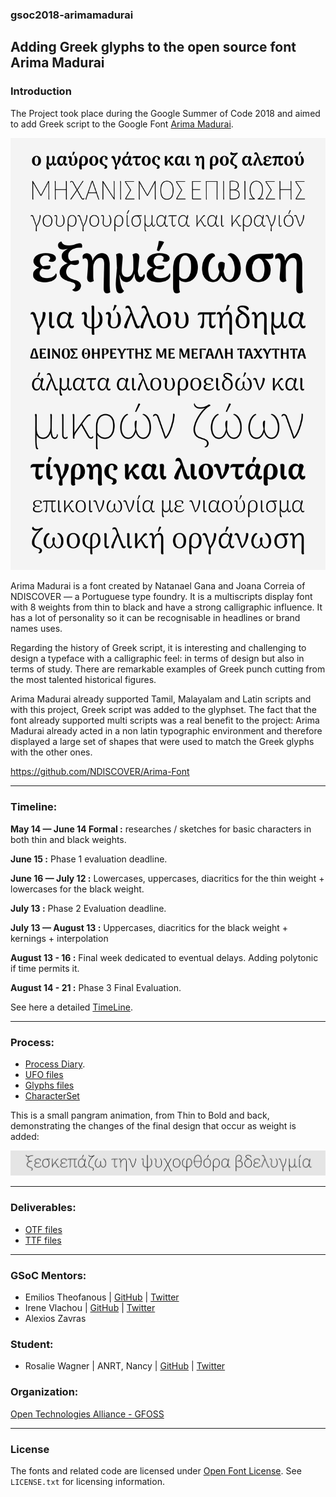 ### gsoc2018-arimamadurai
## Adding Greek glyphs to the open source font Arima Madurai

### Introduction

The Project took place during the Google Summer of Code 2018 and aimed to add Greek script to the Google Font [Arima Madurai](https://github.com/NDISCOVER/Arima-Font).

![Specimen](00_PROCESS/07_SPECIMEN/180809_specimen.jpg)

Arima Madurai is a font created by Natanael Gana and Joana Correia of NDISCOVER — a Portuguese type foundry. It is a multiscripts display font with 8 weights from thin to black and have a strong calligraphic influence. It has a lot of personality so it can be recognisable in headlines or brand names uses.

Regarding the history of Greek script, it is interesting and challenging to design a typeface with a calligraphic feel: in terms of design but also in terms of study. There are remarkable examples of Greek punch cutting from the most talented historical figures.

Arima Madurai already supported Tamil, Malayalam and Latin scripts and with this project, Greek script was added to the glyphset. The fact that the font already supported multi scripts was a real benefit to the project: Arima Madurai already acted in a non latin typographic environment and therefore displayed a large set of shapes that were used to match the Greek glyphs with the other ones.

https://github.com/NDISCOVER/Arima-Font

---

### Timeline:

<b>May 14 — June 14 Formal :</b> researches / sketches for basic characters in both thin and black weights.

<b>June 15 :</b> Phase 1 evaluation deadline.

<b>June 16 — July 12 :</b> Lowercases, uppercases, diacritics for the thin weight + lowercases for the black weight.

<b>July 13 :</b> Phase 2 Evaluation deadline.

<b>July 13 — August 13 :</b> Uppercases, diacritics for the black weight + kernings + interpolation

<b>August 13 - 16 :</b> Final week dedicated to eventual delays. Adding polytonic if time permits it.

<b>August 14 - 21  :</b> Phase 3 Final Evaluation.

See here a detailed [TimeLine](https://github.com/eellak/gsoc2018-arimamadurai/blob/master/TIMELINE.md).

---
### Process:

* [Process Diary](https://github.com/eellak/gsoc2018-arimamadurai/blob/master/00_PROCESS/00_JOURNAL.md).
* [UFO files](https://github.com/eellak/gsoc2018-arimamadurai/tree/master/00_PROCESS/02_UFO)
* [Glyphs files](https://github.com/eellak/gsoc2018-arimamadurai/tree/master/00_PROCESS/01_GLYPHS)
* [CharacterSet]()

This is a small pangram animation, from Thin to Bold and back, demonstrating the changes of the final design that occur as weight is added:

![animation](00_PROCESS/07_SPECIMEN/arima-variable.gif)

---
### Deliverables:
* [OTF files](https://github.com/eellak/gsoc2018-arimamadurai/tree/master/01_DELIVERABLES/OTF)
* [TTF files](https://github.com/eellak/gsoc2018-arimamadurai/tree/master/01_DELIVERABLES/TTF)
---

### GSoC Mentors:

* Emilios Theofanous | [GitHub](https://github.com/thynem) | [Twitter](https://twitter.com/emilios__)
* Irene Vlachou | [GitHub](https://github.com/irenevl) | [Twitter](https://twitter.com/irene_vlachou)
* Alexios Zavras

### Student:

* Rosalie Wagner | ANRT, Nancy | [GitHub](https://github.com/RosaWagner) | [Twitter](https://twitter.com/RosaFF_Wagner)

### Organization:

[Open Technologies Alliance - GFOSS](https://summerofcode.withgoogle.com/organizations/4954936912117760/)

---

### License

The fonts and related code are licensed under [Open Font License](https://github.com/NDISCOVER/Arima-Font/blob/master/OFL.txt). See `LICENSE.txt` for licensing information.
